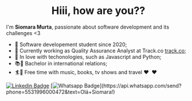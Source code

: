 <h1 align="center">Hiii, how are you??</h1>

I'm **Siomara Murta**, passionate about software development and its challenges <3 

- :woman: Software developement student since 2020;
- :bank: Currently working as Quality Assurance Analyst at Track.co [track.co](https://track.co/);
- :blue_heart: In love with techonologies, such as Javascript and Python;
- :books::notebook_with_decorative_cover: Bachelor in international relations;
- :surfer::microphone: Free time with music, books, tv shows and travel ♥ ️ :hearts:

[![Linkedin Badge](https://img.shields.io/badge/-LinkedIn-blue?style=flat-square&logo=Linkedin&logoColor=white&link=https://www.linkedin.com/in/siomara-murta-31466362//)](https://www.linkedin.com/in/siomara-murta-31466362/)
[![Whatsapp Badge](https://img.shields.io/badge/-Whatsapp-4CA143?style=flat-square&labelColor=4CA143&logo=whatsapp&logoColor=white&link=https://api.whatsapp.com/send?phone=5531996000472&text=Hello+Siomara!)](https://api.whatsapp.com/send?phone=5531996000472&text=Olá+Siomara!)